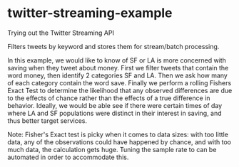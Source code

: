 # twitter-streaming-example
Trying out the Twitter Streaming API

Filters tweets by keyword and stores them for stream/batch processing.

In this example, we would like to know of SF or LA is more concerned with saving
when they tweet about money. First we filter tweets that contain the word money,
then identify 2 categories SF and LA. Then we ask how many of each category
contain the word save. Finally we perform a rolling Fishers Exact Test to
determine the likelihood that any observed differences are due to the effects of
chance rather than the effects of a true difference in behavior. Ideally, we
would be able see if there were certain times of day where LA and SF populations
were distinct in their interest in saving, and thus better target services.

Note: Fisher's Exact test is picky when it comes to data sizes: with too little
data, any of the observations could have happened by chance, and with too much
data, the calculation gets huge. Tuning the sample rate to can be automated in
order to accommodate this.
